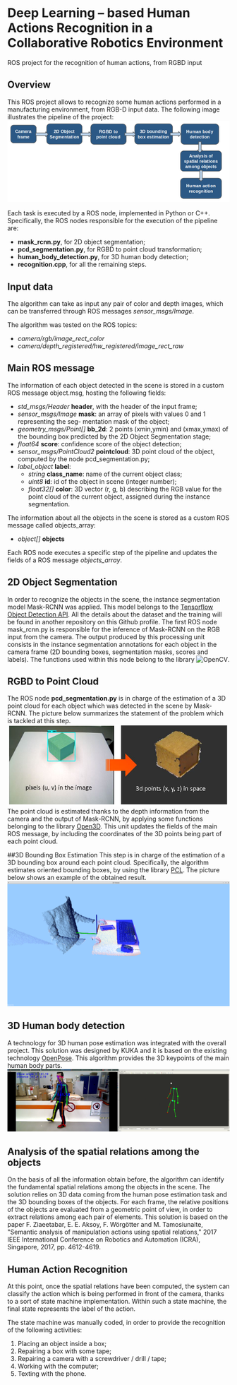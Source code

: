 # Deep Learning – based Human Actions Recognition in a Collaborative Robotics Environment
ROS project for the recognition of human actions, from RGBD input
## Overview
This ROS project allows to recognize some human actions performed in a manufacturing environment, from RGB-D input data.
The following image illustrates the pipeline of the project:
![](images/pipeline.png)

Each task is executed by a ROS node, implemented in Python or C++.
Specifically, the ROS nodes responsible for the execution of the pipeline are:
* **mask_rcnn.py**, for 2D object segmentation;
* **pcd_segmentation.py**, for RGBD to point cloud transformation;
* **human_body_detection.py**, for 3D human body detection;
* **recognition.cpp**, for all the remaining steps.

## Input data
The algorithm can take as input any pair of color and depth images, which can be transferred through ROS messages _sensor_msgs/Image_.

The algorithm was tested on the ROS topics: 
- _camera/rgb/image_rect_color_
- _camera/depth_registered/hw_registered/image_rect_raw_

## Main ROS message
The information of each object detected in the scene is stored in a custom ROS message object.msg, hosting the following fields:
* _std_msgs/Header_ **header**, with the header of the input frame;
* _sensor_msgs/Image_ **mask**: an array of pixels with values 0 and 1 representing the seg-
mentation mask of the object;
* _geometry_msgs/Point[]_ **bb_2d**: 2 points (xmin,ymin) and (xmax,ymax) of the bounding
box predicted by the 2D Object Segmentation stage;
* _float64_ **score**: confidence score of the object detection;
* _sensor_msgs/PointCloud2_ **pointcloud**: 3D point cloud of the object, computed by the
node pcd_segmentation.py;
* _label_object_ **label**:
  - _string_ **class_name**: name of the current object class;
  - _uint8_ **id**: id of the object in scene (integer number);
  - _float32[]_ **color**: 3D vector (r, g, b) describing the RGB value for the point cloud of
    the current object, assigned during the instance segmentation.

The information about all the objects in the scene is stored as a custom ROS message called objects_array: 
- _object[]_ **objects**

Each ROS node executes a specific step of the pipeline and updates the fields of a ROS message _objects_array_.

## 2D Object Segmentation
In order to recognize the objects in the scene, the instance segmentation model Mask-RCNN was applied.
This model belongs to the [Tensorflow Object Detection API](https://github.com/tensorflow/models/tree/master/research/object_detection).
All the details about the dataset and the training will be found in another repository on this Github profile.
The first ROS node mask_rcnn.py is responsible for the inference of Mask-RCNN on the RGB input from the camera.
The output produced by this processing unit consists in the instance segmentation annotations for each object in the camera frame (2D bounding boxes, segmentation masks, scores and labels).
The functions used within this node belong to the library ![OpenCV](https://github.com/opencv/opencv).

## RGBD to Point Cloud
The ROS node **pcd_segmentation.py** is in charge of the estimation of a 3D point cloud for each object which was detected in the scene by Mask-RCNN.
The picture below summarizes the statement of the problem which is tackled at this step.
![](images/2D-3D_problem.JPG)
The point cloud is estimated thanks to the depth information from the camera and the output of Mask-RCNN, by applying some functions belonging to the library [Open3D](https://github.com/intel-isl/Open3D).
This unit updates the fields of the main ROS message, by including the coordinates of the 3D points being part of each point cloud.

##3D Bounding Box Estimation
This step is in charge of the estimation of a 3D bounding box around each point cloud.
Specifically, the algorithm estimates oriented bounding boxes, by using the library [PCL](https://github.com/PointCloudLibrary/pcl).
The picture below shows an example of the obtained result.
![](images/obb.png)

## 3D Human body detection
A technology for 3D human pose estimation was integrated with the overall project.
This solution was designed by KUKA and it is based on the existing technology [OpenPose](https://github.com/CMU-Perceptual-Computing-Lab/openpose).
This algorithm provides the 3D keypoints of the main human body parts.
![](images/human_example.png)

## Analysis of the spatial relations among the objects
On the basis of all the information obtain before, the algorithm can identify the fundamental spatial relations among the objects in the scene.
The solution relies on 3D data coming from the human pose estimation task and the 3D bounding boxes of the objects.
For each frame, the relative positions of the objects are evaluated from a geometric point of view, in order to extract relations among each pair of elements.
This solution is based on the paper F. Ziaeetabar, E. E. Aksoy, F. Wörgötter and M. Tamosiunaite, "Semantic analysis of manipulation actions using spatial relations," 2017 IEEE International Conference on Robotics and Automation (ICRA), Singapore, 2017, pp. 4612-4619.

## Human Action Recognition
At this point, once the spatial relations have been computed, the system can classify the action which is being performed in front of the camera, thanks to a sort of state machine implementation.
Within such a state machine, the final state represents the label of the action.

The state machine was manually coded, in order to provide the recognition of the following activities:
1. Placing an object inside a box;
2. Repairing a box with some tape;
3. Repairing a camera with a screwdriver / drill / tape;
4. Working with the computer;
5. Texting with the phone.
